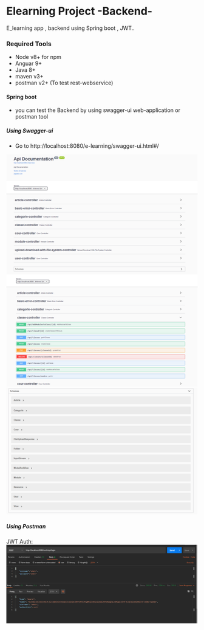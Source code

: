 # Elearning Project -Backend-

E_learning app , backend using Spring boot , JWT..

### Required Tools

- Node v8+ for npm
- Anguar 9+
- Java 8+
- maven v3+
- postman v2+ (To test rest-webservice)

#### Spring boot

- you can test the Backend by using swagger-ui web-application or postman tool

##### Using Swagger-ui

- Go to http://localhost:8080/e-learning/swagger-ui.html#/

![](screens/swagger1.PNG)
![](screens/swagger2.PNG)
![](screens/swagger3.PNG)

##### Using Postman

JWT Auth:
![](screens/postman.PNG)

